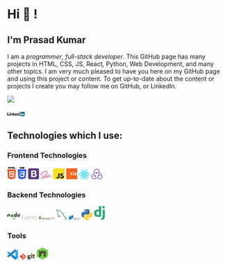 
<!--
**prasad-kumar/prasad-kumar** is a ✨ _special_ ✨ repository because its `README.md` (this file) appears on your GitHub profile.

Here are some ideas to get you started:

- 🔭 I’m currently working on ...
- 🌱 I’m currently learning ...
- 👯 I’m looking to collaborate on ...
- 🤔 I’m looking for help with ...
- 💬 Ask me about ...
- 📫 How to reach me: ...
- 😄 Pronouns: ...
- ⚡ Fun fact: ...
-->

# Hi 👋 !

## I'm Prasad Kumar

I am a _programmer_, _full-stack developer_. This GitHub page has many projects in HTML, CSS, JS, React, Python, Web Development, and many other topics. I am very much pleased to have you here on my GitHub page and using this project or content. To get up-to-date about the content or projects I create you may follow me on GitHub, or LinkedIn.  

![](https://komarev.com/ghpvc/?username=k-prasad-kumar&color=green)

<div>
<a href="https://www.linkedin.com/in/prasad-kumar-a77650142/" target="_blank"><img src='./images/linkedin.svg' alt='LinkedIn' width="8%"></a>

## Technologies which I use:

### Frontend Technologies

<div>
  <img src ="./images/html-5.svg" alt="HTML5 logo" width="4%" title='HTML5'/>
  <img src ="./images/css-3.svg" alt="CSS3 logo" width="4%" title='CSS3'/>
  <img src ="./images/bootstrap.svg" alt="Bootstrap logo" width="5%" title='Bootstrap'/>
  <img src ="./images/sass.svg" alt="Sass logo" width="5%" title='Sass'/>
  <img src ="./images/javascript.svg" alt="JavaScript logo" width="5%" title='JavaScript'/>
  <img src ="./images/es6.svg" alt="ES6 logo" width="5%" title='ES6'/>
  <img src ="./images/react.svg" alt="react logo" width="5%" title='React'/>
  <img src ="./images/redux.svg" alt="redux logo" width="5%" title='Redux'/>
<div> 

### Backend Technologies

<div>
  <img src ="./images/nodejs.svg" alt="Node logo" width="6%" title='Nodejs'/>
  <img src ="./images/express.svg" alt="express logo" width="7%" title='Express'/>
  <img src ="./images/mongodb.svg" alt="D3 logo" width="7%" title='MongoDB'/>
  <img src ="./images/mysql.svg" alt="mysql logo" width="5%" title='MYSQL'/>
  <img src ="./images/sqlite.svg" alt="sqlite logo" width="5%" title='sqlite'/>
  <img src ="./images/python.svg" alt="Python logo" width="5%" title='Python'/>
  <img src ="./images/django.svg" alt="Django logo" width="5%" title='Django'/>
</div>

### Tools

<div>
  <img src ="./images/visual-studio-code.svg" alt="VS Code logo" width="5%" title='Visual Studio Code'/>
  <img src ="./images/git.svg" alt="Git logo" width="7%" title='Git'/>
  <!-- <img src ="./images/eslint.svg" alt="ESLint logo" width="5%" title='ESLint'/> -->
  <!-- <img src ="./images/webpack.svg" alt="Webpack logo" width="5%" title='Webpack'/> -->
  <img src ="./images/nodemon.svg" alt="Nodemon logo" width="5%" title='Nodemon'/> 
</div>
  
<!-- [![Top Langs](https://github-readme-stats.vercel.app/api/top-langs/?username=k-prasad-kumar&layout)](https://github.com/k-prasad-kumar/github-readme-stats) -->
  
 
